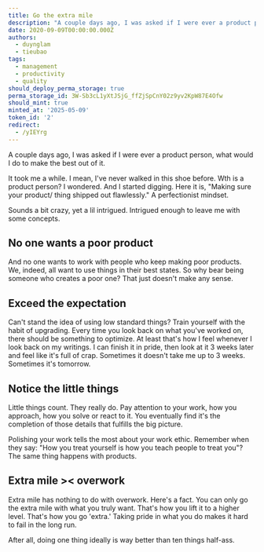 ```yaml
---
title: Go the extra mile
description: "A couple days ago, I was asked if I were ever a product person, what would I do to make the best out of it. It took me a while. I mean, I've never walked in this shoe before. Wth is a product person? I wondered. And I started digging. Here it is, \"Making sure your product/ thing shipped out flawlessly.\" A perfectionist mindset."
date: 2020-09-09T00:00:00.000Z
authors:
  - duynglam
  - tieubao
tags:
  - management
  - productivity
  - quality
should_deploy_perma_storage: true
perma_storage_id: 3W-Sb3cL1yXtJSjG_ffZjSpCnY02z9yv2KpW87E4Ofw
should_mint: true
minted_at: '2025-05-09'
token_id: '2'
redirect:
  - /yIEYrg
---
```


A couple days ago, I was asked if I were ever a product person, what would I do to make the best out of it.

It took me a while. I mean, I've never walked in this shoe before. Wth is a product person? I wondered. And I started digging. Here it is, "Making sure your product/ thing shipped out flawlessly." A perfectionist mindset.

Sounds a bit crazy, yet a lil intrigued. Intrigued enough to leave me with some concepts.

## No one wants a poor product

And no one wants to work with people who keep making poor products. We, indeed, all want to use things in their best states. So why bear being someone who creates a poor one? That just doesn't make any sense.

## Exceed the expectation

Can't stand the idea of using low standard things? Train yourself with the habit of upgrading. Every time you look back on what you've worked on, there should be something to optimize. At least that's how I feel whenever I look back on my writings. I can finish it in pride, then look at it 3 weeks later and feel like it's full of crap. Sometimes it doesn't take me up to 3 weeks. Sometimes it's tomorrow.

## Notice the little things

Little things count. They really do. Pay attention to your work, how you approach, how you solve or react to it. You eventually find it's the completion of those details that fulfills the big picture.

Polishing your work tells the most about your work ethic. Remember when they say: "How you treat yourself is how you teach people to treat you"? The same thing happens with products.

## Extra mile >< overwork

Extra mile has nothing to do with overwork. Here's a fact. You can only go the extra mile with what you truly want. That's how you lift it to a higher level. That's how you go 'extra.' Taking pride in what you do makes it hard to fail in the long run.

After all, doing one thing ideally is way better than ten things half-ass.
